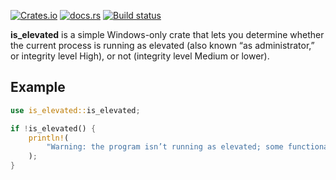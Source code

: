 [![Crates.io](https://img.shields.io/crates/v/is_elevated.svg)](https://crates.io/crates/is_elevated)
[![docs.rs](https://docs.rs/is_elevated/badge.svg)](https://docs.rs/is_elevated/)
[![Build status](https://ci.appveyor.com/api/projects/status/6s73oi5piirif047?svg=true)](https://ci.appveyor.com/project/yandexx/is-elevated)

**is_elevated** is a simple Windows-only crate that lets you determine
whether the current process is running as elevated (also known “as
administrator,” or integrity level High), or not (integrity level Medium
or lower).

## Example
```rust
use is_elevated::is_elevated;

if !is_elevated() {
    println!(
        "Warning: the program isn’t running as elevated; some functionality may not work."
    );
}
```
